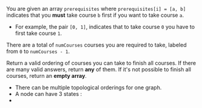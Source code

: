 You are given an array `prerequisites` where `prerequisites[i] = [a, b]` indicates that you **must** take course `b` first if you want to take course `a`.

- For example, the pair `[0, 1]`, indicates that to take course `0` you have to first take course `1`.

There are a total of `numCourses` courses you are required to take, labeled from `0` to `numCourses - 1`.

Return a valid ordering of courses you can take to finish all courses. If there are many valid answers, return **any** of them. If it's not possible to finish all courses, return an **empty array**.


- There can be multiple topological orderings for one graph.
- A node can have 3 states :
- 